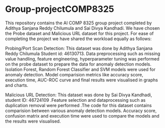 # Group-projectCOMP8325
This repository contains the AI COMP 8325 group project completed by Adithya Sanjana Reddy Chilumula and Sai Divya Kandhadi. We have chosen the Probe dataset and Malicious URL dataset for this project. For ease of completing the project we have shared the workload equally as follows:

Probing/Port Scan Detection: This dataset was done by Adithya Sanjana Reddy Chilumula Student id: 46130713. Data preprocessing such as missing value handling, feature engineering, hyperparameter tuning was performed on the probe dataset to prepare the data for anomaly detection models. Isolation Forest, Random Forest Classifier and SVM models were used for anomaly detection. Model comparision metrics like accuracy score, execution time, AUC-ROC curve and final results were visualised in graphs and charts. 

Malicious URL Detection: This dataset was done by Sai Divya Kandhadi, student ID: 46724109 .Feature selection and dataprocessing such as duplication removal were performed .The code for this dataset contains comparision between various anomaly detection models. Accuracy score, confusion matrix and execution time were used to compare the models and the results were visualised.  
